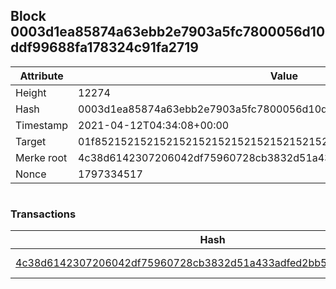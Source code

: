 ## Block 0003d1ea85874a63ebb2e7903a5fc7800056d10ddf99688fa178324c91fa2719

Attribute | Value
--- | ---
Height | 12274
Hash | 0003d1ea85874a63ebb2e7903a5fc7800056d10ddf99688fa178324c91fa2719
Timestamp | 2021-04-12T04:34:08+00:00
Target | 01f8521521521521521521521521521521521521521521521521521521521521
Merke root | 4c38d6142307206042df75960728cb3832d51a433adfed2bb53d3b0ffa902196
Nonce | 1797334517

```

```

### Transactions

Hash | Amount
--- | ---
[4c38d6142307206042df75960728cb3832d51a433adfed2bb53d3b0ffa902196](4c38d6142307206042df75960728cb3832d51a433adfed2bb53d3b0ffa902196.md) | 10.00000000 SKEPTI 
